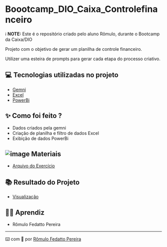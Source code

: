 # Boootcamp_DIO_Caixa_Controlefinanceiro

ℹ️ **NOTE:** Este é o repositório criado pelo aluno Rômulo, durante o Bootcamp da Caixa/DIO

Projeto com o objetivo de gerar um planilha de controle financeiro.

Utilizer uma esteira de prompts para gerar cada etapa do processo criativo.

## 💻 Tecnologias utilizadas no projeto

- [Gemni](https://gemini.google.com/app) 
- [Excel](https://www.microsoft.com/pt-br/microsoft-365/excel)
- [PowerBi](https://app.powerbi.com/singleSignOn?ru=https%3A%2F%2Fapp.powerbi.com%2F%3FnoSignUpCheck%3D1)

## ✨ Como foi feito ?

- Dados criados pela gemni
- Criação de planilha e filtro de dados Excel
- Exibição de dados PowerBi

## ![image](https://github.com/user-attachments/assets/f7fe3b65-db70-4798-982c-32259ea9c69c) Materiais

- [Arquivo do Exercício](output/exercicio%20dio.pbix)
                                                       

## 📚 Resultado do Projeto

- [Visualização](output/exercicio%20dio.pbix)

## 👨‍💻 Aprendiz 

- Rômulo Fedatto Pereira

---

⌨️ com 💜 por [Rômulo Fedatto Pereira](https://github.com/Fedatto-Pereira)
